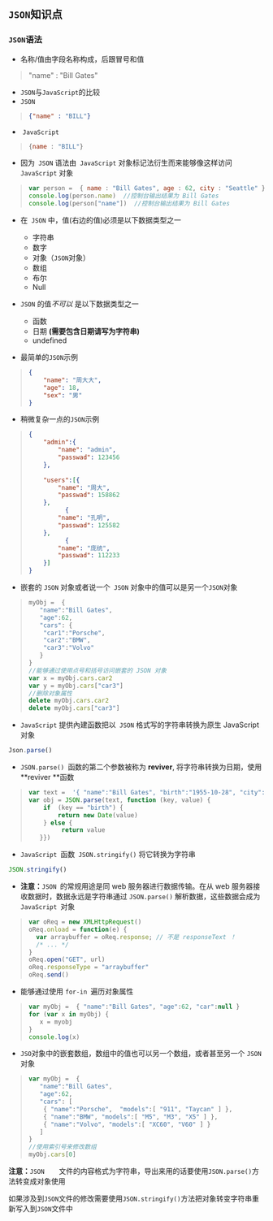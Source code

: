 ## `JSON`知识点

### `JSON`语法

- 名称/值由字段名称构成，后跟冒号和值

> "name" : "Bill Gates"

- `JSON`与`JavaScript`的比较
- `JSON`

> ```json
> {"name" : "BILL"}
> ```

- ​		`JavaScript`

> ```javascript
> {name : "BILL"}
> ```

- 因为` JSON` 语法由` JavaScript` 对象标记法衍生而来能够像这样访问` JavaScript` 对象

> ```javascript
> var person =  { name : "Bill Gates", age : 62, city : "Seattle" }  //实例
> console.log(person.name)  //控制台输出结果为 Bill Gates
> console.log(person["name"])  //控制台输出结果为 Bill Gates
> ```

- 在` JSON` 中，值(右边的值)必须是以下数据类型之一
  - 字符串
  - 数字
  - 对象（`JSON`对象）
  - 数组
  - 布尔
  - Null
- `JSON` 的值*不可以* 是以下数据类型之一 
  - 函数
  - 日期 **(需要包含日期请写为字符串)**
  - undefined

- 最简单的`JSON`示例

> ```json
> {
>     "name": "周大大",
>     "age": 18,
>     "sex": "男"
> }
> ```

- 稍微复杂一点的`JSON`示例

> ```json
> {
>     "admin":{
>         "name": "admin",
>         "passwad": 123456
>     },
>     
>     "users":[{
>         "name": "周大",
>         "passwad": 158862
>     },
>           {
>         "name": "孔明",
>         "passwad": 125582
>     },
>           {
>         "name": "庞统",
>         "passwad": 112233
>     }]
> }
> ```

- 嵌套的	`JSON`  对象或者说一个` JSON` 对象中的值可以是另一个` JSON `对象

> ```javascript
> myObj =  {
>    "name":"Bill Gates",
>    "age":62,
>    "cars": {
> 	  "car1":"Porsche",
> 	  "car2":"BMW",
> 	  "car3":"Volvo"
>    }
> }
> //能够通过使用点号和括号访问嵌套的 JSON 对象
> var x = myObj.cars.car2
> var y = myObj.cars["car3"]
> //删除对象属性
> delete myObj.cars.car2
> delete myObj.cars["car3"]
> ```

- `JavaScript` 提供內建函数把以` JSON` 格式写的字符串转换为原生 JavaScript 对象

```javascript
Json.parse()
```

- `JSON.parse() `函数的第二个参数被称为 **reviver**, 将字符串转换为日期，使用 **reviver **函数

> ```javascript
> var text =  '{ "name":"Bill Gates", "birth":"1955-10-28", "city":"Seattle"}'
> var obj = JSON.parse(text, function (key, value) {
>     if  (key == "birth") {
>         return new Date(value)
>     } else {
>          return value
>    }})
> ```

-  `JavaScript `函数` JSON.stringify()` 将它转换为字符串

```javascript
JSON.stringify()
```

- **注意：**`JSON `的常规用途是同 web 服务器进行数据传输。在从 web 服务器接收数据时，数据永远是字符串通过 `JSON.parse()` 解析数据，这些数据会成为 `JavaScript `对象

> ```javascript
> var oReq = new XMLHttpRequest()
> oReq.onload = function(e) {
>   var arraybuffer = oReq.response; // 不是 responseText ！
>   /* ... */
> }
> oReq.open("GET", url)
> oReq.responseType = "arraybuffer"
> oReq.send()
> ```

- 能够通过使用 `for-in `遍历对象属性

> ```javascript
> var myObj =  { "name":"Bill Gates", "age":62, "car":null }
> for (var x in myObj) {
>    x = myobj
> }
> console.log(x)
> ```

- `JSO`对象中的嵌套数组，数组中的值也可以另一个数组，或者甚至另一个 `JSON` 对象

> ```javascript
> var myObj =  {
>    "name":"Bill Gates",
>    "age":62,
>    "cars": [
> 	  { "name":"Porsche",  "models":[ "911", "Taycan" ] },
> 	  { "name":"BMW", "models":[ "M5", "M3", "X5" ] },
> 	  { "name":"Volvo", "models":[ "XC60", "V60" ] }
>    ]
> }
> //使用索引号来修改数组
> myObj.cars[0] 
> ```

**注意：**`JSON	`文件的内容格式为字符串，导出来用的话要使用`JSON.parse()`方法转变成对象使用

如果涉及到`JSON`文件的修改需要使用`JSON.stringify()`方法把对象转变字符串重新写入到`JSON`文件中	